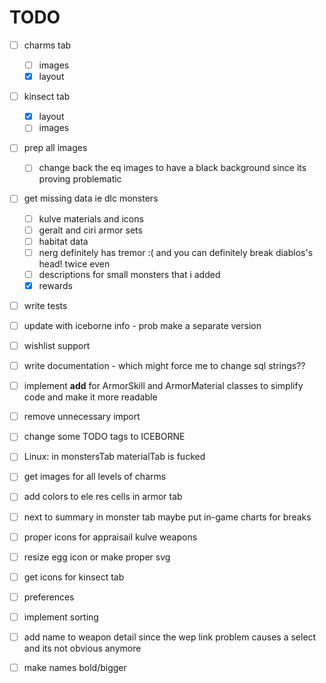 # TODO

- [ ] charms tab
  - [ ] images
  - [x] layout
- [ ] kinsect tab
  - [x] layout
  - [ ] images
- [ ] prep all images
  - [ ] change back the eq images to have a black background since its proving problematic
- [ ] get missing data ie dlc monsters
  - [ ] kulve materials and icons
  - [ ] geralt and ciri armor sets
  - [ ] habitat data
  - [ ] nerg definitely has tremor :( and you can definitely break diablos's head! twice even
  - [ ] descriptions for small monsters that i added
  - [x] rewards
- [ ] write tests
- [ ] update with iceborne info - prob make a separate version
- [ ] wishlist support
- [ ] write documentation - which might force me to change sql strings??
- [ ] implement __add__ for ArmorSkill and ArmorMaterial classes to simplify code and make it more readable
- [ ] remove unnecessary import
- [ ] change some TODO tags to ICEBORNE
- [ ] Linux: in monstersTab materialTab is fucked
- [ ] get images for all levels of charms
- [ ] add colors to ele res cells in armor tab
- [ ] next to summary in monster tab maybe put in-game charts for breaks
- [ ] proper icons for appraisail kulve weapons
- [ ] resize egg icon or make proper svg
- [ ] get icons for kinsect tab
- [ ] preferences
- [ ] implement sorting
- [ ] add name to weapon detail since the wep link problem causes a select and its not obvious anymore
- [ ] make names bold/bigger
  